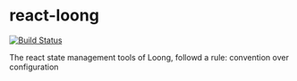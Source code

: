 # react-loong

[![Build Status](https://travis-ci.org/yoyayoyayoya/react-loong.svg?branch=master)](https://travis-ci.org/yoyayoyayoya/react-loong)

The react state management tools of Loong, followd a rule: convention over configuration
